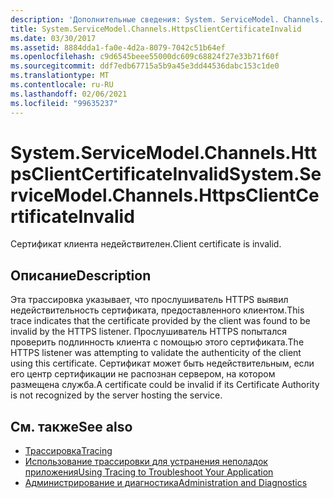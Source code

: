 ```yaml
---
description: 'Дополнительные сведения: System. ServiceModel. Channels. Хттпсклиентцертификатеинвалид'
title: System.ServiceModel.Channels.HttpsClientCertificateInvalid
ms.date: 03/30/2017
ms.assetid: 8884dda1-fa0e-4d2a-8079-7042c51b64ef
ms.openlocfilehash: c9d6545beee55000dc609c68824f27e33b71f60f
ms.sourcegitcommit: ddf7edb67715a5b9a45e3dd44536dabc153c1de0
ms.translationtype: MT
ms.contentlocale: ru-RU
ms.lasthandoff: 02/06/2021
ms.locfileid: "99635237"
---
```

# <a name="systemservicemodelchannelshttpsclientcertificateinvalid"></a><span data-ttu-id="dee98-103">System.ServiceModel.Channels.HttpsClientCertificateInvalid</span><span class="sxs-lookup"><span data-stu-id="dee98-103">System.ServiceModel.Channels.HttpsClientCertificateInvalid</span></span>

<span data-ttu-id="dee98-104">Сертификат клиента недействителен.</span><span class="sxs-lookup"><span data-stu-id="dee98-104">Client certificate is invalid.</span></span>  
  
## <a name="description"></a><span data-ttu-id="dee98-105">Описание</span><span class="sxs-lookup"><span data-stu-id="dee98-105">Description</span></span>  

 <span data-ttu-id="dee98-106">Эта трассировка указывает, что прослушиватель HTTPS выявил недействительность сертификата, предоставленного клиентом.</span><span class="sxs-lookup"><span data-stu-id="dee98-106">This trace indicates that the certificate provided by the client was found to be invalid by the HTTPS listener.</span></span> <span data-ttu-id="dee98-107">Прослушиватель HTTPS попытался проверить подлинность клиента с помощью этого сертификата.</span><span class="sxs-lookup"><span data-stu-id="dee98-107">The HTTPS listener was attempting to validate the authenticity of the client using this certificate.</span></span> <span data-ttu-id="dee98-108">Сертификат может быть недействительным, если его центр сертификации не распознан сервером, на котором размещена служба.</span><span class="sxs-lookup"><span data-stu-id="dee98-108">A certificate could be invalid if its Certificate Authority is not recognized by the server hosting the service.</span></span>  
  
## <a name="see-also"></a><span data-ttu-id="dee98-109">См. также</span><span class="sxs-lookup"><span data-stu-id="dee98-109">See also</span></span>

- [<span data-ttu-id="dee98-110">Трассировка</span><span class="sxs-lookup"><span data-stu-id="dee98-110">Tracing</span></span>](index.md)
- [<span data-ttu-id="dee98-111">Использование трассировки для устранения неполадок приложения</span><span class="sxs-lookup"><span data-stu-id="dee98-111">Using Tracing to Troubleshoot Your Application</span></span>](using-tracing-to-troubleshoot-your-application.md)
- [<span data-ttu-id="dee98-112">Администрирование и диагностика</span><span class="sxs-lookup"><span data-stu-id="dee98-112">Administration and Diagnostics</span></span>](../index.md)
